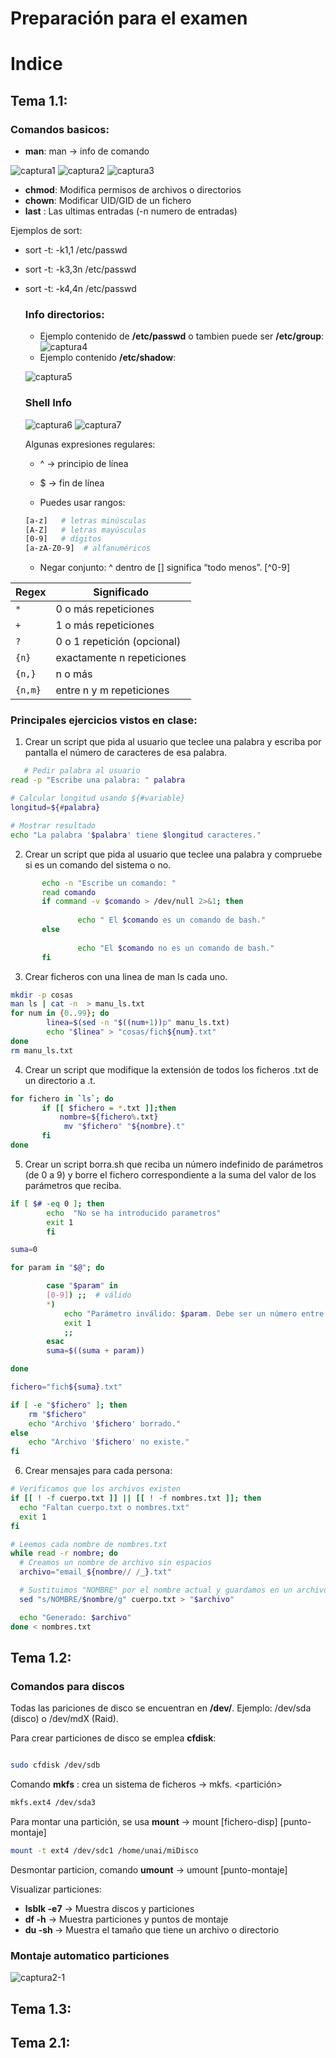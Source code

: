 
# Preparación para el examen

# Indice

## Tema 1.1:

   ### Comandos basicos:

   - **man**: man <comando>  -> info de comando
     
   ![captura1](/capturasTema1/cap1.png)
   ![captura2](/capturasTema1/cap2.png)
   ![captura3](/capturasTema1/cap3.png)

   - **chmod**: Modifica permisos de archivos o directorios
   - **chown**: Modificar UID/GID de un fichero
   - **last** : Las ultimas entradas (-n numero de entradas)

Ejemplos de sort:
- sort -t: -k1,1 /etc/passwd   
- sort -t: -k3,3n /etc/passwd
- sort -t: -k4,4n /etc/passwd

   ### Info directorios: 

   - Ejemplo contenido de **/etc/passwd** o tambien puede ser **/etc/group**:
   ![captura4](/capturasTema1/cap4.png)
   - Ejemplo contenido **/etc/shadow**:

   ![captura5](/capturasTema1/cap5.png)

   ### Shell Info
   ![captura6](/capturasTema1/cap6.png)
   ![captura7](/capturasTema1/cap7.png)

   Algunas expresiones regulares:

   - ^ → principio de línea

    - $ → fin de línea

    - Puedes usar rangos:

    ```bash 
    [a-z]   # letras minúsculas
    [A-Z]   # letras mayúsculas
    [0-9]   # dígitos
    [a-zA-Z0-9]  # alfanuméricos

    ```

    - Negar conjunto: ^ dentro de [] significa “todo menos”. [^0-9]



| Regex   | Significado                 |
| ------- | --------------------------- |
| `*`     | 0 o más repeticiones        |
| `+`     | 1 o más repeticiones        |
| `?`     | 0 o 1 repetición (opcional) |
| `{n}`   | exactamente n repeticiones  |
| `{n,}`  | n o más                     |
| `{n,m}` | entre n y m repeticiones    |


   ### Principales ejercicios vistos en clase:

   1. Crear un script que pida al usuario que teclee una palabra y escriba por pantalla el número de caracteres de esa palabra.

   ```bash 
      # Pedir palabra al usuario
   read -p "Escribe una palabra: " palabra
   
   # Calcular longitud usando ${#variable}
   longitud=${#palabra}
   
   # Mostrar resultado
   echo "La palabra '$palabra' tiene $longitud caracteres."

   ```

2. Crear un script que pida al usuario que teclee una palabra y compruebe si es un comando del sistema o no.

```bash 
       echo -n "Escribe un comando: " 
       read comando
       if command -v $comando > /dev/null 2>&1; then
   
               echo " El $comando es un comando de bash."
       else
   
               echo "El $comando no es un comando de bash."
       fi

```
3. Crear ficheros con una linea de man ls cada uno.

```bash
mkdir -p cosas
man ls | cat -n  > manu_ls.txt
for num in {0..99}; do
        linea=$(sed -n "$((num+1))p" manu_ls.txt)
        echo "$linea" > "cosas/fich${num}.txt"
done
rm manu_ls.txt

```

4. Crear un script que modifique la extensión de todos los ficheros .txt de un directorio a .t.

```bash
for fichero in `ls`; do 
       if [[ $fichero = *.txt ]];then
           nombre=${fichero%.txt}
            mv "$fichero" "${nombre}.t"
       fi
done

```
5. Crear un script borra.sh que reciba un número indefinido de parámetros (de 0 a 9) y borre el fichero correspondiente a la suma del valor de los parámetros que reciba.

```bash
if [ $# -eq 0 ]; then
        echo  "No se ha introducido parametros"
        exit 1
        fi

suma=0

for param in "$@"; do

        case "$param" in
        [0-9]) ;;  # válido
        *)
            echo "Parámetro inválido: $param. Debe ser un número entre 0 y 9."
            exit 1
            ;;
        esac
        suma=$((suma + param))

done

fichero="fich${suma}.txt"

if [ -e "$fichero" ]; then
    rm "$fichero"
    echo "Archivo '$fichero' borrado."
else
    echo "Archivo '$fichero' no existe."
fi

```

6. Crear mensajes para cada persona:

```bash
# Verificamos que los archivos existen
if [[ ! -f cuerpo.txt ]] || [[ ! -f nombres.txt ]]; then
  echo "Faltan cuerpo.txt o nombres.txt"
  exit 1
fi

# Leemos cada nombre de nombres.txt
while read -r nombre; do
  # Creamos un nombre de archivo sin espacios
  archivo="email_${nombre// /_}.txt"

  # Sustituimos "NOMBRE" por el nombre actual y guardamos en un archivo nuevo
  sed "s/NOMBRE/$nombre/g" cuerpo.txt > "$archivo"

  echo "Generado: $archivo"
done < nombres.txt

```
## Tema 1.2:
### Comandos para discos

Todas las pariciones de disco se encuentran en **/dev/**. Ejemplo: /dev/sda (disco) o /dev/mdX (Raid).

Para crear particiones de disco se emplea **cfdisk**:

```bash

sudo cfdisk /dev/sdb
```

Comando **mkfs** : crea un sistema de ficheros -> mkfs.<tipo-de-sistema> <partición>

```bash
mkfs.ext4 /dev/sda3
```

Para montar una partición, se usa **mount** -> mount <opciones> [fichero-disp] [punto-montaje]

```bash
mount -t ext4 /dev/sdc1 /home/unai/miDisco
```

Desmontar particion, comando **umount** -> umount [punto-montaje]

Visualizar particiones:

- **lsblk -e7** -> Muestra discos y particiones
- **df -h** -> Muestra particiones y puntos de montaje
- **du -sh <archivo>** -> Muestra el tamaño que tiene un archivo o directorio


### Montaje automatico particiones

  ![captura2-1](/capturasTema2/cap1.png)




## Tema 1.3:

## Tema 2.1:

